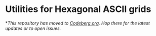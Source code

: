 Utilities for Hexagonal ASCII grids
===============================================================================

**This repository has moved to [Codeberg.org](https://codeberg.org/ldesousa/hex-utils/issues). 
Hop there for the latest updates or to open issues.*
